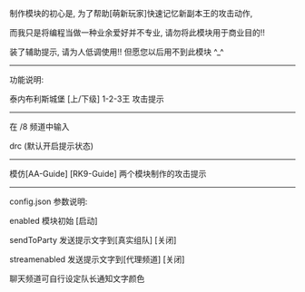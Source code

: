 制作模块的初心是, 为了帮助[萌新玩家]快速记忆新副本王的攻击动作,

而我只是将编程当做一种业余爱好并不专业, 请勿将此模块用于商业目的!!

装了辅助提示, 请为人低调使用!! 但愿您以后用不到此模块 ^_^

------------------------------

功能说明:

泰内布利斯城堡 [上/下级] 1-2-3王 攻击提示

------------------------------

在 /8 频道中输入

drc	(默认开启提示状态)

------------------------------

模仿[AA-Guide] [RK9-Guide] 两个模块制作的攻击提示

------------------------------

config.json 参数说明:

enabled 模块初始 [启动]

sendToParty 发送提示文字到[真实组队] [关闭]

streamenabled 发送提示文字到[代理频道] [关闭]

聊天频道可自行设定队长通知文字颜色
